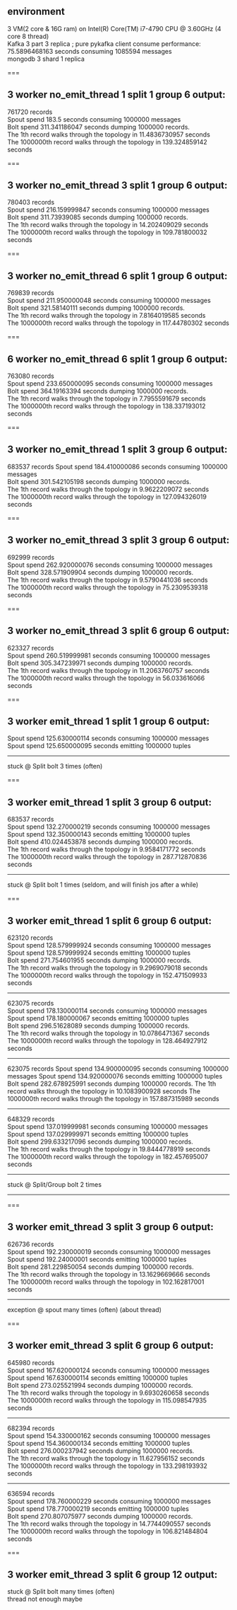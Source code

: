 environment
---
3 VM(2 core & 16G ram) on Intel(R) Core(TM) i7-4790 CPU @ 3.60GHz (4 core 8 thread)  
Kafka 3 part 3 replica ; pure pykafka client consume performance: 75.5896468163 seconds consuming 1085594 messages  
mongodb 3 shard 1 replica  

===

3 worker no_emit_thread 1 split 1 group 6 output:
---
761720 records  
Spout spend 183.5 seconds consuming 1000000 messages    
Bolt spend 311.341186047 seconds dumping 1000000 records.  
The 1th record walks through the topology in 11.4836730957 seconds  
The 1000000th record walks through the topology in 139.324859142 seconds  

===

3 worker no_emit_thread 3 split 1 group 6 output:
---
780403 records  
Spout spend 216.159999847 seconds consuming 1000000 messages  
Bolt spend 311.73939085 seconds dumping 1000000 records.  
The 1th record walks through the topology in 14.202409029 seconds  
The 1000000th record walks through the topology in 109.781800032 seconds  

===

3 worker no_emit_thread 6 split 1 group 6 output:
---
769839 records  
Spout spend 211.950000048 seconds consuming 1000000 messages  
Bolt spend 321.58140111 seconds dumping 1000000 records.  
The 1th record walks through the topology in 7.8164019585 seconds  
The 1000000th record walks through the topology in 117.44780302 seconds  

===

6 worker no_emit_thread 6 split 1 group 6 output:
---
763080 records  
Spout spend 233.650000095 seconds consuming 1000000 messages    
Bolt spend 364.19163394 seconds dumping 1000000 records.  
The 1th record walks through the topology in 7.7955591679 seconds  
The 1000000th record walks through the topology in 138.337193012 seconds  

===

3 worker no_emit_thread 1 split 3 group 6 output:
---
683537 records
Spout spend 184.410000086 seconds consuming 1000000 messages    
Bolt spend 301.542105198 seconds dumping 1000000 records.  
The 1th record walks through the topology in 9.9622209072 seconds  
The 1000000th record walks through the topology in 127.094326019 seconds  

===

3 worker no_emit_thread 3 split 3 group 6 output:
---
692999 records  
Spout spend 262.920000076 seconds consuming 1000000 messages    
Bolt spend 328.571909904 seconds dumping 1000000 records.  
The 1th record walks through the topology in 9.5790441036 seconds  
The 1000000th record walks through the topology in 75.2309539318 seconds  

===

3 worker no_emit_thread 3 split 6 group 6 output:
---
623327 records  
Spout spend 260.519999981 seconds consuming 1000000 messages  
Bolt spend 305.347239971 seconds dumping 1000000 records.  
The 1th record walks through the topology in 11.2063760757 seconds  
The 1000000th record walks through the topology in 56.033616066 seconds  

===

3 worker emit_thread 1 split 1 group 6 output:
---
Spout spend 125.630000114 seconds consuming 1000000 messages  
Spout spend 125.650000095 seconds emitting 1000000 tuples  

---
stuck @ Split bolt 3 times  (often)  

===

3 worker emit_thread 1 split 3 group 6 output:
---
683537 records  
Spout spend 132.270000219 seconds consuming 1000000 messages  
Spout spend 132.350000143 seconds emitting 1000000 tuples  
Bolt spend 410.024453878 seconds dumping 1000000 records.  
The 1th record walks through the topology in 9.9584171772 seconds  
The 1000000th record walks through the topology in 287.712870836 seconds  

---
stuck @ Split bolt 1 times  (seldom, and will finish jos after a while)  

===

3 worker emit_thread 1 split 6 group 6 output:
---
623120 records  
Spout spend 128.579999924 seconds consuming 1000000 messages  
Spout spend 128.579999924 seconds emitting 1000000 tuples  
Bolt spend 271.754601955 seconds dumping 1000000 records.  
The 1th record walks through the topology in 9.2969079018 seconds  
The 1000000th record walks through the topology in 152.471509933 seconds  

---
623075 records  
Spout spend 178.130000114 seconds consuming 1000000 messages  
Spout spend 178.180000067 seconds emitting 1000000 tuples  
Bolt spend 296.51628089 seconds dumping 1000000 records.  
The 1th record walks through the topology in 10.0786471367 seconds  
The 1000000th record walks through the topology in 128.464927912 seconds  

---
623075 records
Spout spend 134.900000095 seconds consuming 1000000 messages
Spout spend 134.920000076 seconds emitting 1000000 tuples
Bolt spend 282.678925991 seconds dumping 1000000 records.
The 1th record walks through the topology in 10.1083900928 seconds
The 1000000th record walks through the topology in 157.887315989 seconds

---
648329 records  
Spout spend 137.019999981 seconds consuming 1000000 messages  
Spout spend 137.029999971 seconds emitting 1000000 tuples  
Bolt spend 299.633217096 seconds dumping 1000000 records.  
The 1th record walks through the topology in 19.8444778919 seconds  
The 1000000th record walks through the topology in 182.457695007 seconds  

---
stuck @ Split/Group bolt 2 times  

---

===

3 worker emit_thread 3 split 3 group 6 output:
---
626736 records  
Spout spend 192.230000019 seconds consuming 1000000 messages  
Spout spend 192.24000001 seconds emitting 1000000 tuples  
Bolt spend 281.229850054 seconds dumping 1000000 records.  
The 1th record walks through the topology in 13.1629669666 seconds  
The 1000000th record walks through the topology in 102.162817001 seconds  

---
exception @ spout many times  (often) (about thread)  

===

3 worker emit_thread 3 split 6 group 6 output:
---
645980 records  
Spout spend 167.620000124 seconds consuming 1000000 messages  
Spout spend 167.630000114 seconds emitting 1000000 tuples  
Bolt spend 273.025521994 seconds dumping 1000000 records.  
The 1th record walks through the topology in 9.6930260658 seconds  
The 1000000th record walks through the topology in 115.098547935 seconds  

---
682394 records  
Spout spend 154.330000162 seconds consuming 1000000 messages  
Spout spend 154.360000134 seconds emitting 1000000 tuples  
Bolt spend 276.000237942 seconds dumping 1000000 records.  
The 1th record walks through the topology in 11.627956152 seconds  
The 1000000th record walks through the topology in 133.298193932 seconds  

---
636594 records  
Spout spend 178.760000229 seconds consuming 1000000 messages  
Spout spend 178.770000219 seconds emitting 1000000 tuples  
Bolt spend 270.807075977 seconds dumping 1000000 records.  
The 1th record walks through the topology in 14.7744090557 seconds  
The 1000000th record walks through the topology in 106.821484804 seconds  

===

3 worker emit_thread 3 split 6 group 12 output:
---
stuck @ Split bolt many times  (often)  
thread not enough maybe  

